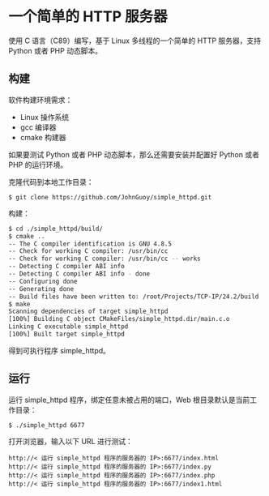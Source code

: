 # 一个简单的 HTTP 服务器

使用 C 语言（C89）编写，基于 Linux 多线程的一个简单的 HTTP 服务器，支持 Python 或者 PHP 动态脚本。

## 构建

软件构建环境需求：

* Linux 操作系统
* gcc 编译器
* cmake 构建器

如果要测试 Python 或者 PHP 动态脚本，那么还需要安装并配置好 Python 或者 PHP 的运行环境。

克隆代码到本地工作目录：

`$ git clone https://github.com/JohnGuoy/simple_httpd.git`

构建：

```bash
$ cd ./simple_httpd/build/
$ cmake ..
-- The C compiler identification is GNU 4.8.5
-- Check for working C compiler: /usr/bin/cc
-- Check for working C compiler: /usr/bin/cc -- works
-- Detecting C compiler ABI info
-- Detecting C compiler ABI info - done
-- Configuring done
-- Generating done
-- Build files have been written to: /root/Projects/TCP-IP/24.2/build
$ make
Scanning dependencies of target simple_httpd
[100%] Building C object CMakeFiles/simple_httpd.dir/main.c.o
Linking C executable simple_httpd
[100%] Built target simple_httpd
```

得到可执行程序 simple_httpd。

## 运行

运行 simple_httpd 程序，绑定任意未被占用的端口，Web 根目录默认是当前工作目录：

`$ ./simple_httpd 6677`

打开浏览器，输入以下 URL 进行测试：

```url
http://< 运行 simple_httpd 程序的服务器的 IP>:6677/index.html
http://< 运行 simple_httpd 程序的服务器的 IP>:6677/index.py
http://< 运行 simple_httpd 程序的服务器的 IP>:6677/index.php
http://< 运行 simple_httpd 程序的服务器的 IP>:6677/index1.html
```
